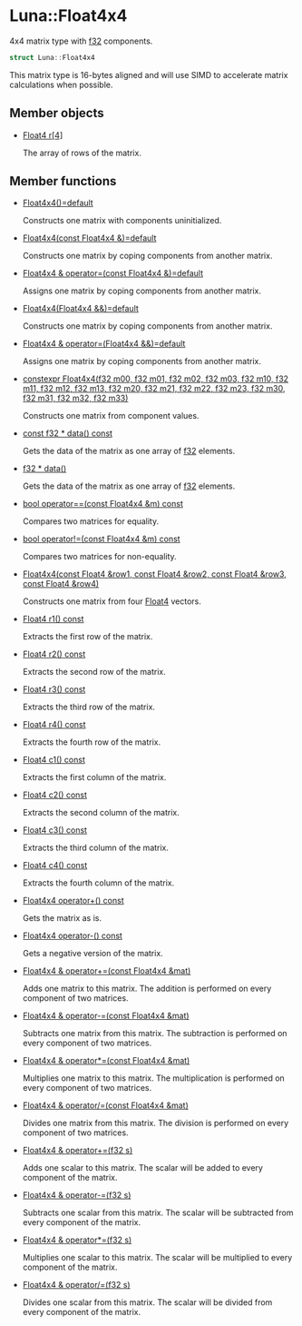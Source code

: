 # Luna::Float4x4
4x4 matrix type with [f32](group___runtime_base_type_1gad34d88453d37b65a09797bad37f2f527.md) components. 

```c++
struct Luna::Float4x4
```

This matrix type is 16-bytes aligned and will use SIMD to accelerate matrix calculations when possible. 

## Member objects
* [Float4 r[4]](struct_luna_1_1_float4x4_1ac346f9056529f71c33cbb26cd4c06a70.md)

    The array of rows of the matrix. 

## Member functions
* [Float4x4()=default](struct_luna_1_1_float4x4_1a07aa372bb3b13f1d31f20c00b64d235b.md)

    Constructs one matrix with components uninitialized. 

* [Float4x4(const Float4x4 &)=default](struct_luna_1_1_float4x4_1a2f419de7708de0c250a16247dd575db9.md)

    Constructs one matrix by coping components from another matrix. 

* [Float4x4 & operator=(const Float4x4 &)=default](struct_luna_1_1_float4x4_1ab77facdd159c5185cb47439697031a7f.md)

    Assigns one matrix by coping components from another matrix. 

* [Float4x4(Float4x4 &&)=default](struct_luna_1_1_float4x4_1a3923152d8af5cf5b80bb5599723cdf0f.md)

    Constructs one matrix by coping components from another matrix. 

* [Float4x4 & operator=(Float4x4 &&)=default](struct_luna_1_1_float4x4_1a994d4f1de4bfe30c487326518f3cff2d.md)

    Assigns one matrix by coping components from another matrix. 

* [constexpr Float4x4(f32 m00, f32 m01, f32 m02, f32 m03, f32 m10, f32 m11, f32 m12, f32 m13, f32 m20, f32 m21, f32 m22, f32 m23, f32 m30, f32 m31, f32 m32, f32 m33)](struct_luna_1_1_float4x4_1a6bed259dc13a883bce74c67b93cd97ea.md)

    Constructs one matrix from component values. 

* [const f32 * data() const](struct_luna_1_1_float4x4_1aca402a695a2fb9fe0d9632136f551d6b.md)

    Gets the data of the matrix as one array of [f32](group___runtime_base_type_1gad34d88453d37b65a09797bad37f2f527.md) elements. 

* [f32 * data()](struct_luna_1_1_float4x4_1a810e553b071cce584dd56318ae3985df.md)

    Gets the data of the matrix as one array of [f32](group___runtime_base_type_1gad34d88453d37b65a09797bad37f2f527.md) elements. 

* [bool operator==(const Float4x4 &m) const](struct_luna_1_1_float4x4_1ab8959061a18b6dff4936fdf1d2292fa7.md)

    Compares two matrices for equality. 

* [bool operator!=(const Float4x4 &m) const](struct_luna_1_1_float4x4_1aa9a9a3bd6f46276b8f234cbec47b6791.md)

    Compares two matrices for non-equality. 

* [Float4x4(const Float4 &row1, const Float4 &row2, const Float4 &row3, const Float4 &row4)](struct_luna_1_1_float4x4_1af4a6c800c41f5ccae5d162ef32446a1b.md)

    Constructs one matrix from four [Float4](struct_luna_1_1_float4.md) vectors. 

* [Float4 r1() const](struct_luna_1_1_float4x4_1a3af620cd0cc93c126cadb0533c45b53b.md)

    Extracts the first row of the matrix. 

* [Float4 r2() const](struct_luna_1_1_float4x4_1a6ce0d8c96e4394e6ea3998dd3a1fa929.md)

    Extracts the second row of the matrix. 

* [Float4 r3() const](struct_luna_1_1_float4x4_1a601515c8d0585a90fea9401334e06a72.md)

    Extracts the third row of the matrix. 

* [Float4 r4() const](struct_luna_1_1_float4x4_1a6804776b876712c741e61ed508c95486.md)

    Extracts the fourth row of the matrix. 

* [Float4 c1() const](struct_luna_1_1_float4x4_1af3645c3852a24db475950a97ca5a19b2.md)

    Extracts the first column of the matrix. 

* [Float4 c2() const](struct_luna_1_1_float4x4_1ad5529231d01eef509b24de7cd4ffc243.md)

    Extracts the second column of the matrix. 

* [Float4 c3() const](struct_luna_1_1_float4x4_1a2994098a79d7a18c378046dac30ae871.md)

    Extracts the third column of the matrix. 

* [Float4 c4() const](struct_luna_1_1_float4x4_1a3f5169d4316d0e7e655e4fa64b2017cc.md)

    Extracts the fourth column of the matrix. 

* [Float4x4 operator+() const](struct_luna_1_1_float4x4_1a6ca434a3ef722b686e06bbe5eacad29c.md)

    Gets the matrix as is. 

* [Float4x4 operator-() const](struct_luna_1_1_float4x4_1a906a0ed32bbc89151dd155339e7e5de5.md)

    Gets a negative version of the matrix. 

* [Float4x4 & operator+=(const Float4x4 &mat)](struct_luna_1_1_float4x4_1ac1968bfa2cbbf0655453e100d09eea7a.md)

    Adds one matrix to this matrix. The addition is performed on every component of two matrices. 

* [Float4x4 & operator-=(const Float4x4 &mat)](struct_luna_1_1_float4x4_1a22d89540c55b69099c2e61bddd0771fa.md)

    Subtracts one matrix from this matrix. The subtraction is performed on every component of two matrices. 

* [Float4x4 & operator*=(const Float4x4 &mat)](struct_luna_1_1_float4x4_1a7533f58da1c9e6a10e9c2666698d54e0.md)

    Multiplies one matrix to this matrix. The multiplication is performed on every component of two matrices. 

* [Float4x4 & operator/=(const Float4x4 &mat)](struct_luna_1_1_float4x4_1a45d367d23698351df29264616b1cac5d.md)

    Divides one matrix from this matrix. The division is performed on every component of two matrices. 

* [Float4x4 & operator+=(f32 s)](struct_luna_1_1_float4x4_1aee3c40a4dbfede8bb5ec03949f4b1d64.md)

    Adds one scalar to this matrix. The scalar will be added to every component of the matrix. 

* [Float4x4 & operator-=(f32 s)](struct_luna_1_1_float4x4_1a8ea5345dde756382c1c5e9a0309834f2.md)

    Subtracts one scalar from this matrix. The scalar will be subtracted from every component of the matrix. 

* [Float4x4 & operator*=(f32 s)](struct_luna_1_1_float4x4_1a0c80449a8db259f735814840313abf43.md)

    Multiplies one scalar to this matrix. The scalar will be multiplied to every component of the matrix. 

* [Float4x4 & operator/=(f32 s)](struct_luna_1_1_float4x4_1a0c363b683887d78c9a044a16e77a3da4.md)

    Divides one scalar from this matrix. The scalar will be divided from every component of the matrix. 

